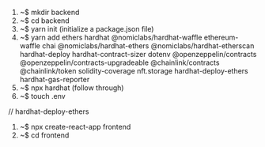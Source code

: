 1. ~$ mkdir backend
2. ~$ cd backend
3. ~$ yarn init (initialize a package.json file)
4. ~$ yarn add ethers hardhat @nomiclabs/hardhat-waffle ethereum-waffle chai @nomiclabs/hardhat-ethers @nomiclabs/hardhat-etherscan hardhat-deploy hardhat-contract-sizer dotenv @openzeppelin/contracts @openzeppelin/contracts-upgradeable @chainlink/contracts @chainlink/token solidity-coverage nft.storage hardhat-deploy-ethers hardhat-gas-reporter
5. ~$ npx hardhat (follow through)
6. ~$ touch .env

// hardhat-deploy-ethers

1. ~$ npx create-react-app frontend
2. ~$ cd frontend
